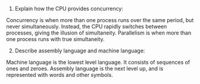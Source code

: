 <!-- Answers to the Short Answer Essay Questions go here -->

1. Explain how the CPU provides concurrency:

Concurrency is when more than one process runs over the same period, but never simultaneously. Instead, the CPU rapidly switches between processes, giving the illusion of simultaneity. Parallelism is when more than one process runs with true simultaneity.

2. Describe assembly language and machine language:

Machine language is the lowest level language. It consists of sequences of ones and zeroes. Assembly language is the next level up, and is represented with words and other symbols.

